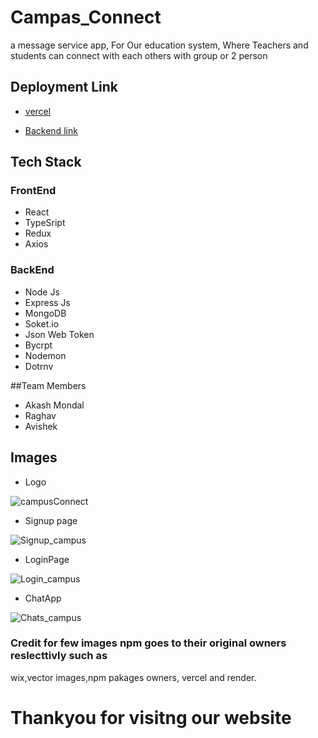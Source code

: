 # Campas_Connect
a message service app, For Our education system, Where Teachers and students can connect with each others with group or 2 person
## Deployment Link
- [vercel](https://campus-connect-eight.vercel.app/)

- [Backend link](https://campas-connected-hnhe.onrender.com/)

## Tech Stack
### FrontEnd
 - React
 - TypeSript
 - Redux
 - Axios
 ### BackEnd
 - Node Js
 - Express Js
 - MongoDB
 - Soket.io
 - Json Web Token
 - Bycrpt
 - Nodemon
 - Dotrnv

##Team Members
- Akash Mondal
- Raghav
- Avishek

## Images
- Logo 

![campusConnect](https://user-images.githubusercontent.com/102036593/215347230-720249c9-677c-49a8-a632-a6209f02aa2a.jpeg)

- Signup page

![Signup_campus](https://user-images.githubusercontent.com/102036593/215346927-d1b846ae-0523-47d4-bdde-77071b1540bb.jpg)

- LoginPage

![Login_campus](https://user-images.githubusercontent.com/102036593/215346983-e8396e20-9fcc-4b6d-9979-eb85afa87f72.jpg)

- ChatApp

![Chats_campus](https://user-images.githubusercontent.com/102036593/215347042-369ea297-d524-451c-b2ff-9577eec74c77.jpg)

### Credit for few images npm goes to their original owners reslecttivly such as 
 wix,vector images,npm pakages owners, vercel and render.

# Thankyou for visitng our website
